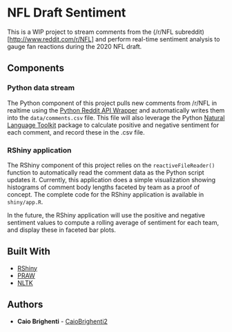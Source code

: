 # NFL Draft Sentiment

This is a WIP project to stream comments from the (/r/NFL subreddit)[http://www.reddit.com/r/NFL] and perform real-time sentiment analysis to gauge fan reactions during the 2020 NFL draft.

## Components

### Python data stream

The Python component of this project pulls new comments from /r/NFL in realtime using the [Python Reddit API Wrapper](https://praw.readthedocs.io/en/latest/) and automatically writes them into the ```data/comments.csv``` file. This file will also leverage the Python [Natural Language Toolkit](https://www.nltk.org/) package to calculate positive and negative sentiment for each comment, and record these in the .csv file.

### RShiny application

The RShiny component of this project relies on the ```reactiveFileReader()``` function to automatically read the comment data as the Python script updates it. Currently, this application does a simple visualization showing histograms of comment body lengths faceted by team as a proof of concept. The complete code for the RShiny application is available in ```shiny/app.R```.

In the future, the RShiny application will use the positive and negative sentiment values to compute a rolling average of sentiment for each team, and display these in faceted bar plots.

## Built With

* [RShiny](https://shiny.rstudio.com/)
* [PRAW](https://praw.readthedocs.io/en/latest/)
* [NLTK](https://www.nltk.org/)


## Authors

* **Caio Brighenti** - [CaioBrighenti2](https://twitter.com/CaioBrighenti2)

